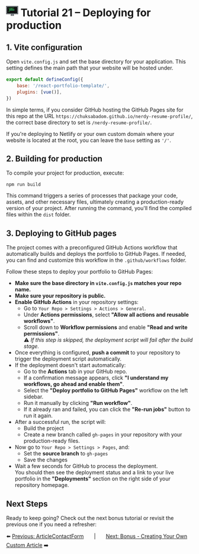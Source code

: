 # <img src="../assets/logo.png"> Tutorial 21 – Deploying for production

## 1. Vite configuration
Open `vite.config.js` and set the base directory for your application. This setting defines the main path that your website will be hosted under.

```js
export default defineConfig({
    base: '/react-portfolio-template/',
    plugins: [vue()],
})
```

In simple terms, if you consider GitHub hosting the GitHub Pages site for this repo at the URL `https://chuksabadom.github.io/nerdy-resume-profile/`, the correct base directory to set is `/nerdy-resume-profile/`.

If you're deploying to Netlify or your own custom domain where your website is located at the root, you can leave the `base` setting as `'/'`.

## 2. Building for production
To compile your project for production, execute:

```
npm run build
``` 

This command triggers a series of processes that package your code, assets, and other necessary files, ultimately creating a production-ready version of your project. After running the command, you'll find the compiled files within the `dist` folder.

## 3. Deploying to GitHub pages

The project comes with a preconfigured GitHub Actions workflow that automatically builds and deploys the portfolio to GitHub Pages. If needed, you can find and customize this workflow in the `.github/workflows` folder.

Follow these steps to deploy your portfolio to GitHub Pages:

- **Make sure the base directory in `vite.config.js` matches your repo name.**
- **Make sure your repository is public.**
- **Enable GitHub Actions** in your repository settings:
    - Go to `Your Repo > Settings > Actions > General`.
    - Under **Actions permissions**, select **"Allow all actions and reusable workflows"**.
    - Scroll down to **Workflow permissions** and enable **"Read and write permissions"**.  
      ⚠️ *If this step is skipped, the deployment script will fail after the build stage.*
- Once everything is configured, **push a commit** to your repository to trigger the deployment script automatically.
- If the deployment doesn't start automatically:
    - Go to the **Actions** tab in your GitHub repo.
    - If a confirmation message appears, click **"I understand my workflows, go ahead and enable them"**.
    - Select the **"Deploy portfolio to GitHub Pages"** workflow on the left sidebar.
    - Run it manually by clicking **"Run workflow"**.
    - If it already ran and failed, you can click the **"Re-run jobs"** button to run it again.
- After a successful run, the script will:
    - Build the project
    - Create a new branch called `gh-pages` in your repository with your production-ready files.
- Now go to `Your Repo > Settings > Pages`, and:
    - Set the **source branch** to `gh-pages`
    - Save the changes
- Wait a few seconds for GitHub to process the deployment.  
  You should then see the deployment status and a link to your live portfolio in the **"Deployments"** section on the right side of your repository homepage.

## Next Steps
Ready to keep going? Check out the next bonus tutorial or revisit the previous one if you need a refresher:

⬅️ [Previous: ArticleContactForm](./TUTORIAL_20_CATEGORIZING_ARTICLE_ITEMS.md)
&nbsp;&nbsp;&nbsp;&nbsp;&nbsp;&nbsp;|&nbsp;&nbsp;&nbsp;&nbsp;&nbsp;&nbsp;
[Next: Bonus - Creating Your Own Custom Article](./TUTORIAL_22_BONUS_CREATING_YOUR_OWN_CUSTOM_ARTICLE.md) ➡️ 